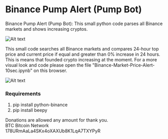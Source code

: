 # Binance Pump Alert (Pump Bot)
Binance Pump Alert (Pump Bot): This small python code parses all Binance markets and shows increasing cryptos.

![Alt text](https://raw.githubusercontent.com/ivaylov/Binance-Market-Alert/main/Example.png?raw=true "Alert")  


This small code searches all Binance markets and compares 24-hour top price and current price if equal and greater than 0% increase in 24 hours. This is means that founded crypto increasing at the moment. For a more visual look and code please open the file "Binance-Market-Price-Alert-10sec.ipynb" on this browser.

![Alt text](https://raw.githubusercontent.com/ivaylov/Binance-Market-Price-Alert/main/Output.png?raw=true "Output")  

### Requirements
1. pip install python-binance
2. pip install beepy

Donations are allowed any amount for thank you.  
BTC Bitcoin Network  
178URmAaLa4SKx4oXAXUb8K1LqA7TXYPyR  
